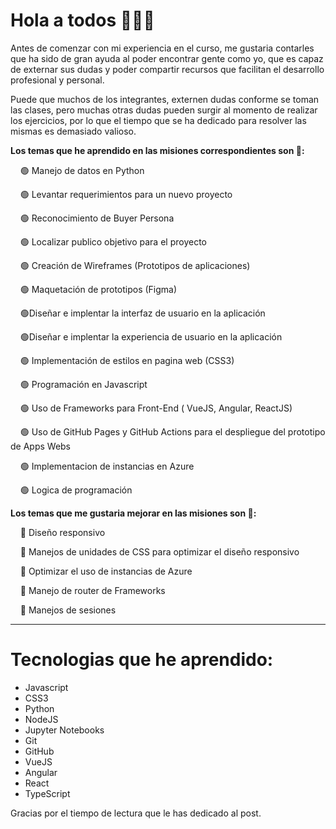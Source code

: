# **Hola a todos  🧑🏻‍💻** 

Antes de comenzar con mi experiencia en el curso, me gustaria contarles que ha sido de gran ayuda al poder encontrar gente como yo, que es capaz de externar sus dudas y poder compartir recursos que facilitan el desarrollo profesional y personal.

Puede que muchos de los integrantes, externen dudas conforme se toman las clases, pero muchas otras dudas pueden surgir al momento de realizar los ejercicios, por lo que el tiempo que se ha dedicado para resolver las mismas es demasiado valioso.

**Los temas que he aprendido en las misiones correspondientes son 🚀:**

&nbsp;&nbsp;&nbsp;&nbsp;🟢 Manejo de datos en Python

&nbsp;&nbsp;&nbsp;&nbsp;🟢 Levantar requerimientos para un nuevo proyecto

&nbsp;&nbsp;&nbsp;&nbsp;🟢 Reconocimiento de Buyer Persona

&nbsp;&nbsp;&nbsp;&nbsp;🟢 Localizar publico objetivo para el proyecto

&nbsp;&nbsp;&nbsp;&nbsp;🟢 Creación de Wireframes (Prototipos de aplicaciones)

&nbsp;&nbsp;&nbsp;&nbsp;🟢 Maquetación de prototipos (Figma)

&nbsp;&nbsp;&nbsp;&nbsp;🟢Diseñar e implentar la interfaz de usuario en la aplicación

&nbsp;&nbsp;&nbsp;&nbsp;🟢Diseñar e implentar la experiencia de usuario en la aplicación

&nbsp;&nbsp;&nbsp;&nbsp;🟢 Implementación de estilos en pagina web (CSS3)

&nbsp;&nbsp;&nbsp;&nbsp;🟢 Programación en Javascript

&nbsp;&nbsp;&nbsp;&nbsp;🟢 Uso de Frameworks para Front-End ( VueJS, Angular, ReactJS)

&nbsp;&nbsp;&nbsp;&nbsp;🟢 Uso de GitHub Pages y GitHub Actions para el despliegue del prototipo de Apps Webs

&nbsp;&nbsp;&nbsp;&nbsp;🟢 Implementacion de instancias en Azure

&nbsp;&nbsp;&nbsp;&nbsp;🟢 Logica de programación

**Los temas que me gustaria mejorar en las misiones son 🚀:**

&nbsp;&nbsp;&nbsp;&nbsp;🔵 Diseño responsivo

&nbsp;&nbsp;&nbsp;&nbsp;🔵 Manejos de unidades de CSS para optimizar el diseño responsivo

&nbsp;&nbsp;&nbsp;&nbsp;🔵 Optimizar el uso de instancias de Azure

&nbsp;&nbsp;&nbsp;&nbsp;🔵 Manejo de router de Frameworks

&nbsp;&nbsp;&nbsp;&nbsp;🔵 Manejos de sesiones

------------

# Tecnologias que he aprendido:

- Javascript
- CSS3
- Python
- NodeJS
- Jupyter Notebooks
- Git
- GitHub
- VueJS
- Angular
- React
- TypeScript

Gracias por el tiempo de lectura que le has dedicado al post.
